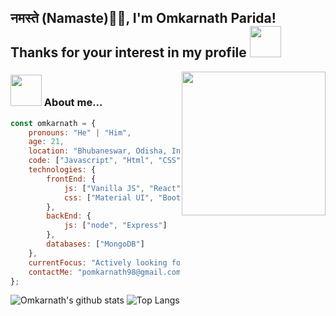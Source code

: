 <h2>नमस्ते (Namaste)🙏🏻, I'm Omkarnath Parida! Thanks for your interest in my profile <img src="https://media.giphy.com/media/12oufCB0MyZ1Go/giphy.gif" width="50"></h2>
<img align='right' src="https://media.giphy.com/media/M9gbBd9nbDrOTu1Mqx/giphy.gif" width="230">

### <img src="https://media.giphy.com/media/VgCDAzcKvsR6OM0uWg/giphy.gif" width="50"> About me...  

```javascript
const omkarnath = {
    pronouns: "He" | "Him",
    age: 21,
    location: "Bhubaneswar, Odisha, India",
    code: ["Javascript", "Html", "CSS"],
    technologies: {
        frontEnd: {
            js: ["Vanilla JS", "React"],
            css: ["Material UI", "Bootstrap"]
        },
        backEnd: {
            js: ["node", "Express"]
        },
        databases: ["MongoDB"]
    },
    currentFocus: "Actively looking for a Software Developer job",
    contactMe: "pomkarnath98@gmail.com" || 9090901991
};
```

![Omkarnath's github stats](https://github-readme-stats.vercel.app/api?username=pomkarnath98&theme=radical&show_icons=true&hide=issues)
![Top Langs](https://github-readme-stats.vercel.app/api/top-langs/?username=pomkarnath98&exclude_repo=Instagram-Follower-Analysis&langs_count=10&layout=compact&theme=radical)
<!--
**pomkarnath98/pomkarnath98** is a ✨ _special_ ✨ repository because its `README.md` (this file) appears on your GitHub profile.

Here are some ideas to get you started:

- 🔭 I’m currently working on ...
- 🌱 I’m currently learning ...
- 👯 I’m looking to collaborate on ...
- 🤔 I’m looking for help with ...
- 💬 Ask me about ...
- 📫 How to reach me: ...
- 😄 Pronouns: ...
- ⚡ Fun fact: ...
-->
